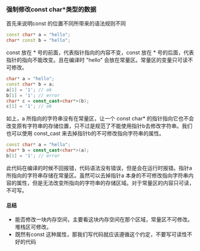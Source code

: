 ### 强制修改const char*类型的数据

首先来说明const 的位置不同所带来的语法规则不同

```c++
const char* a = "hello";
char* const b = "hello";
```

const 放在 * 号的前面，代表指针指向的内容不变，const 放在 * 号的后面，代表指针的指向不能改变。且在编译时 "hello" 会放在常量区。常量区的变量只可读不可修改。

```c++
char* a = "hello";
const char* b = a;
a[1] = '1'; // ok
b[1] = '1'; // error
char* c = const_cast<char*>(b);
c[1] = '1'; // ok
```

如上，a 所指向的字符串没有在常量区，让一个 const char* 的指针指向它也不会改变原有字符串的存储位置，只不过是规范了不能使用指针b去修改字符串。我们也可以使用 const_cast 来去掉指针b的不可修改指向字符串的属性。

```c++
const char* a = "hello";
char* b = const_cast<char*>(a);
b[1] = '1'; // error
```

 此代码在编译的时候不回报错，代码语法没有错误，但是会在运行时报错。指针a 所指向的字符串存储在常量区。虽然可以去掉指针a 本身的不可修改指向字符串内容的属性，但是无法改变所指向的字符串的存储区域。对于常量区的内容只可读，不可写。

#### 总结

- 能否修改一块内存空间，主要看这块内存空间在那个区域，常量区不可修改。堆栈区可修改。
- 既然有const 这种属性，那我们写代码就应该遵循这个约定，不要写可读性不好的代码